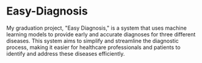# Easy-Diagnosis
My graduation project, "Easy Diagnosis," is a system that uses machine learning models to provide early and accurate diagnoses for three different diseases. This system aims to simplify and streamline the diagnostic process, making it easier for healthcare professionals and patients to identify and address these diseases efficiently.
